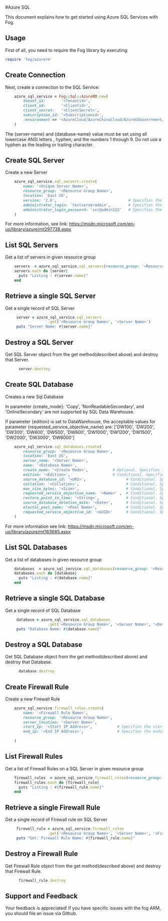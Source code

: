 #Azure SQL

This document explains how to get started using Azure SQL Services with Fog.

## Usage

First of all, you need to require the Fog library by executing:

```ruby
require 'fog/azurerm'
```

## Create Connection

Next, create a connection to the SQL Service:

```ruby
    azure_sql_service = Fog::Sql::AzureRM.new(
        tenant_id:       '<Tenantid>',                                                      # Tenant id of Azure Active Directory Application
        client_id:       '<Clientid>',                                                      # Client id of Azure Active Directory Application
        client_secret:   '<ClientSecret>',                                                  # Client Secret of Azure Active Directory Application
        subscription_id: '<Subscriptionid>',                                                # Subscription id of an Azure Account
        :environment => '<AzureCloud/AzureChinaCloud/AzureUSGovernment/AzureGermanCloud>'   # Azure cloud environment. Default is AzureCloud.
    )
```

The {server-name} and {database-name} value must be set using all lowercase ANSI letters , hyphen, and the numbers 1 through 9. Do not use a hyphen as the leading or trailing character.


## Create SQL Server

Create a new Server

```ruby
    azure_sql_service.sql_servers.create(
        name: '<Unique Server Name>',
        resource_group: '<Resource Group Name>',
        location: 'East US',
        version: '2.0',                                # Specifies the version of the Azure server. The acceptable value are: '2.0' or '12.0'
        administrator_login: 'testserveradmin',        # Specifies the name of the SQL administrator.
        administrator_login_password: 'svr@admin123'   # Specifies the password of the SQL administrator.
    )
```
For more information, see link: https://msdn.microsoft.com/en-us/library/azure/mt297738.aspx

## List SQL Servers
Get a list of servers in given resource group
```ruby
    servers  = azure_sql_service.sql_servers(resource_group: '<Resource Group Name>')
    servers.each do |server|
      puts "Listing : #{server.name}"
    end
```

## Retrieve a single SQL Server

Get a single record of SQL Server

```ruby
     server = azure_sql_service.sql_servers
                   .get('<Resource Group Name>', '<Server Name>')
     puts "Server Name: #{server.name}"
```

## Destroy a SQL Server

Get SQL Server object from the get method(described above) and destroy that Server.

```ruby
      server.destroy
```

## Create SQL Database

Creates a new Sql Database

In parameter {create_mode}: 'Copy', 'NonReadableSecondary', and 'OnlineSecondary' are not supported by SQL Data Warehouse.

If parameter {edition} is set to DataWarehouse, the acceptable values for parameter {requested_service_objective_name} are: ['DW100', 'DW200', 'DW300', 'DW400', 'DW500', 'DW600', 'DW1000', 'DW1200', 'DW1500', 'DW2000', 'DW3000', 'DW6000'] 

```ruby
    azure_sql_service.sql_databases.create(
        resource_group: '<Resource Group Name>',
        location: 'East US',
        server_name: '<Server Name>',
        name: '<Database Name>',
        create_mode: '<Create Mode>',           # Optional. Specifies the type of database to create. The default value is Default. The acceptable values are: [Copy, Default, NonReadableSecondary, OnlineSecondary, PointInTimeRestore, PointInTimeRestore, Restore]
        edition: '<Edition>',                   # Conditional. Specifies the edition of the database. If createMode is set to Default, then this value must be specified. The acceptable value are: [Basic, Standard, Premium, DataWarehouse]
        source_database_id: '<URI>',                  # Conditional. Specifies the URI of the source database. If createMode is not set to Default, then this value must be specified.
        collation: '<Collation>',                     # Conditional. Specifies the name of the collation. If createMode is set to Default, then this value must be specified. 
        max_size_bytes: '<Size>',                     # Conditional. Specifies the maximum size to which the database may grow. If createMode is set to Default, then this value must be specified.
        requested_service_objective_name: '<Name>' ,  # Conditional. Specifies the requested service level of the database. If requestedServiceObjectiveId is specified, then this value must not be specified. The acceptable value are: [Basic, S0, S1, S2, S3, P1, P2, P4, P6, P11, ElasticPool]
        restore_point_in_time: '<String>',            # Conditional. Specifies the point in time for the restore. If createMode is set to PointInTimeRestore, then this value must be specified. 
        source_database_deletion_date: '<Date>',      # Conditional. Specifies the deletion date of the source database. If createMode is set to Restore, then this value must be specified
        elastic_pool_name: '<Pool Name>',             # Conditional. Specifies the name of the elastic database pool. If requestedServiceObjectiveId or requestedServiceObjectiveName is set to ElasticPool, then this value must be specified.
        requested_service_objective_id: '<GUID>'      # Conditional. Specifies the identifier of the requested service level. If requestedServiceObjectiveName is specified, then this value must not be specified.   
    )
```
For more information see link: https://msdn.microsoft.com/en-us/library/azure/mt163685.aspx  

## List SQL Databases
Get a list of databases in given resource group

```ruby
    databases  = azure_sql_service.sql_databases(resource_group: '<Resource Group Name>', server_name: '<Server Name>')
    databases.each do |database|
      puts "Listing : #{database.name}"
    end
```

## Retrieve a single SQL Database

Get a single record of SQL Database

```ruby
     database = azure_sql_service.sql_databases
                   .get('<Resource Group Name>', '<Server Name>', '<Database Name>')
     puts "Database Name: #{database.name}"
```

## Destroy a SQL Database

Get SQL Database object from the get method(described above) and destroy that Database.

```ruby
      database.destroy
```

## Create Firewall Rule

Create a new Firewall Rule

```ruby
    azure_sql_service.firewall_rules.create(
        name: '<Firewall Rule Name>',
        resource_group: '<Resource Group Name>',
        server_location: '<Server Name>',
        start_ip: '<Start IP Address>',           # Specifies the starting IP address to allow through the firewall.
        end_ip: '<End IP Address>',               # Specifies the ending IP address to allow through the firewall.
        
    )
```

## List Firewall Rules
Get a list of Firewall Rules on a SQL Server in given resource group
```ruby
    firewall_rules  = azure_sql_service.firewall_rules(resource_group: '<Resource Group Name>', server_name: '<Server Name>')
    firewall_rules.each do |firewall_rule|
      puts "Listing : #{firewall_rule.name}"
    end
```

## Retrieve a single Firewall Rule
Get a single record of Firewall rule on SQL Server
```ruby
     firewall_rule = azure_sql_service.firewall_rules
                   .get('<Resource Group Name>', '<Server Name>', '<Firewall Rule Name>')
     puts "Get: Firewall Rule Name: #{firewall_rule.name}"
```

## Destroy a Firewall Rule
Get Firewall Rule object from the get method(described above) and destroy that Firewall Rule.

```ruby
      firewall_rule.destroy
```


## Support and Feedback
Your feedback is appreciated! If you have specific issues with the fog ARM, you should file an issue via Github.
